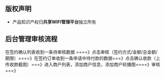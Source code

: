 ## 版权声明
* 产品知识产权归**共享WIFI管理平台**独立所有

## 后台管理审核流程
在签约确认列表收到一条待审核数据 ====》点击审核（签约方式/金额/总金额/期限）====》在签约订单收到一条申请中待付款的数据===》点击确认收款（上传收款截图）===》进入商户列表，添加商户信息，添加商户轮播图====》审核===》 